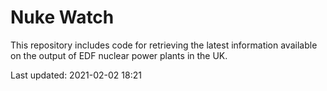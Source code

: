 # Nuke Watch

This repository includes code for retrieving the latest information available on the output of EDF nuclear power plants in the UK.

Last updated: 2021-02-02 18:21